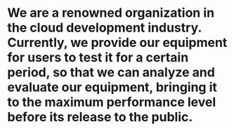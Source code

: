 # We are a renowned organization in the cloud development industry. Currently, we provide our equipment for users to test it for a certain period, so that we can analyze and evaluate our equipment, bringing it to the maximum performance level before its release to the public.

